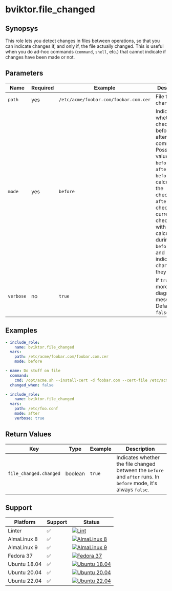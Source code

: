 # bviktor.file_changed

## Synopsys

This role lets you detect changes in files between operations, so that you can indicate changes if, and only if, the file actually changed.
This is useful when you do ad-hoc commands (`command`, `shell`, etc.) that cannot indicate if changes have been made or not.

## Parameters

| Name | Required | Example | Description |
|---|---|---|---|
| `path` | yes | `/etc/acme/foobar.com/foobar.com.cer` | File to check changes on. |
| `mode` | yes | `before` | Indicate whether the check is before or after the command(s). Possible values are `before` and `after`. If `before`, it calculates the checksum, if `after`, it checks the current checksum with the one calculated during the `before` run, and indicates the change if they differ. |
| `verbose` | no | `true` | If `true`, print more diagnostic messages. Defaults to `false`. |

## Examples

```yml
- include_role:
    name: bviktor.file_changed
  vars:
    path: /etc/acme/foobar.com/foobar.com.cer
    mode: before

- name: Do stuff on file
  command:
    cmd: /opt/acme.sh --install-cert -d foobar.com --cert-file /etc/acme/foobar.com/foobar.com.cer
  changed_when: false

- include_role:
    name: bviktor.file_changed
  vars:
    path: /etc/foo.conf
    mode: after
    verbose: true
```

## Return Values

| Key | Type | Example | Description |
|---|---|---|---|
| `file_changed.changed` | boolean | `true` | Indicates whether the file changed between the `before` and `after` runs. In `before` mode, it's always `false`. |

## Support

| Platform | Support | Status |
|---|---|---|
| Linter | ✅ | [![Lint](https://github.com/noobient/ansible-galaxy-file_changed/actions/workflows/lint.yml/badge.svg)](https://github.com/noobient/ansible-galaxy-file_changed/actions/workflows/lint.yml) |
| AlmaLinux 8 | ✅ | [![AlmaLinux 8](https://github.com/noobient/ansible-galaxy-file_changed/actions/workflows/almalinux-8.yml/badge.svg)](https://github.com/noobient/ansible-galaxy-file_changed/actions/workflows/almalinux-8.yml) |
| AlmaLinux 9 | ✅ | [![AlmaLinux 9](https://github.com/noobient/ansible-galaxy-file_changed/actions/workflows/almalinux-9.yml/badge.svg)](https://github.com/noobient/ansible-galaxy-file_changed/actions/workflows/almalinux-9.yml) |
| Fedora 37 | ✅ | [![Fedora 37](https://github.com/noobient/ansible-galaxy-file_changed/actions/workflows/fedora-37.yml/badge.svg)](https://github.com/noobient/ansible-galaxy-file_changed/actions/workflows/fedora-37.yml) |
| Ubuntu 18.04 | ✅ | [![Ubuntu 18.04](https://github.com/noobient/ansible-galaxy-file_changed/actions/workflows/ubuntu-18.04.yml/badge.svg)](https://github.com/noobient/ansible-galaxy-file_changed/actions/workflows/ubuntu-18.04.yml) |
| Ubuntu 20.04 | ✅ | [![Ubuntu 20.04](https://github.com/noobient/ansible-galaxy-file_changed/actions/workflows/ubuntu-20.04.yml/badge.svg)](https://github.com/noobient/ansible-galaxy-file_changed/actions/workflows/ubuntu-20.04.yml) |
| Ubuntu 22.04 | ✅ | [![Ubuntu 22.04](https://github.com/noobient/ansible-galaxy-file_changed/actions/workflows/ubuntu-22.04.yml/badge.svg)](https://github.com/noobient/ansible-galaxy-file_changed/actions/workflows/ubuntu-22.04.yml) |

